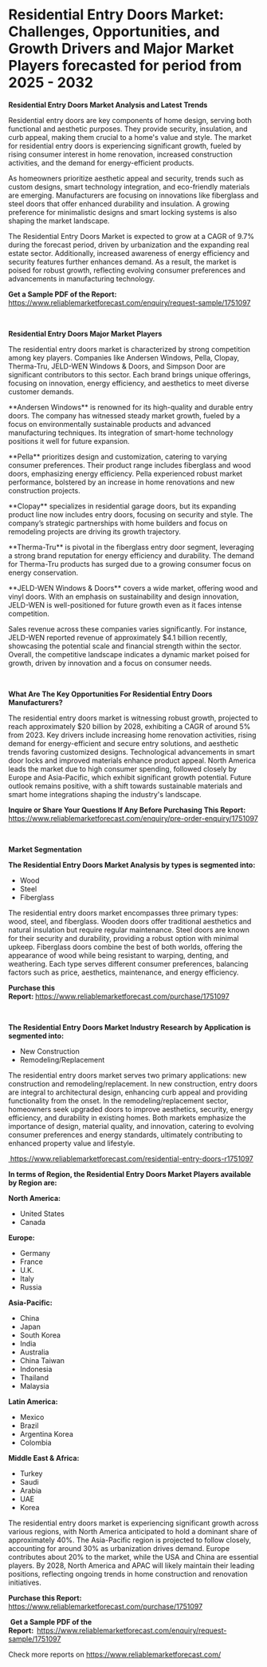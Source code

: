 <p><h1>Residential Entry Doors Market: Challenges, Opportunities, and Growth Drivers and Major Market Players forecasted for period from 2025 - 2032</h1></p><p><strong>Residential Entry Doors Market Analysis and Latest Trends</strong></p>
<p><p>Residential entry doors are key components of home design, serving both functional and aesthetic purposes. They provide security, insulation, and curb appeal, making them crucial to a home's value and style. The market for residential entry doors is experiencing significant growth, fueled by rising consumer interest in home renovation, increased construction activities, and the demand for energy-efficient products.</p><p>As homeowners prioritize aesthetic appeal and security, trends such as custom designs, smart technology integration, and eco-friendly materials are emerging. Manufacturers are focusing on innovations like fiberglass and steel doors that offer enhanced durability and insulation. A growing preference for minimalistic designs and smart locking systems is also shaping the market landscape.</p><p>The Residential Entry Doors Market is expected to grow at a CAGR of 9.7% during the forecast period, driven by urbanization and the expanding real estate sector. Additionally, increased awareness of energy efficiency and security features further enhances demand. As a result, the market is poised for robust growth, reflecting evolving consumer preferences and advancements in manufacturing technology.</p></p>
<p><strong>Get a Sample PDF of the Report:&nbsp;</strong> <a href="https://www.reliablemarketforecast.com/enquiry/request-sample/1751097?utm_campaign=2294&utm_medium=2&utm_source=Github&utm_content=ia&utm_term=04042025&utm_id=residential-entry-doors">https://www.reliablemarketforecast.com/enquiry/request-sample/1751097</a></p>
<p>&nbsp;</p>
<p><strong>Residential Entry Doors Major Market Players</strong></p>
<p><p>The residential entry doors market is characterized by strong competition among key players. Companies like Andersen Windows, Pella, Clopay, Therma-Tru, JELD-WEN Windows & Doors, and Simpson Door are significant contributors to this sector. Each brand brings unique offerings, focusing on innovation, energy efficiency, and aesthetics to meet diverse customer demands.</p><p>**Andersen Windows** is renowned for its high-quality and durable entry doors. The company has witnessed steady market growth, fueled by a focus on environmentally sustainable products and advanced manufacturing techniques. Its integration of smart-home technology positions it well for future expansion.</p><p>**Pella** prioritizes design and customization, catering to varying consumer preferences. Their product range includes fiberglass and wood doors, emphasizing energy efficiency. Pella experienced robust market performance, bolstered by an increase in home renovations and new construction projects.</p><p>**Clopay** specializes in residential garage doors, but its expanding product line now includes entry doors, focusing on security and style. The company’s strategic partnerships with home builders and focus on remodeling projects are driving its growth trajectory.</p><p>**Therma-Tru** is pivotal in the fiberglass entry door segment, leveraging a strong brand reputation for energy efficiency and durability. The demand for Therma-Tru products has surged due to a growing consumer focus on energy conservation.</p><p>**JELD-WEN Windows & Doors** covers a wide market, offering wood and vinyl doors. With an emphasis on sustainability and design innovation, JELD-WEN is well-positioned for future growth even as it faces intense competition.</p><p>Sales revenue across these companies varies significantly. For instance, JELD-WEN reported revenue of approximately $4.1 billion recently, showcasing the potential scale and financial strength within the sector. Overall, the competitive landscape indicates a dynamic market poised for growth, driven by innovation and a focus on consumer needs.</p></p>
<p>&nbsp;</p>
<p><strong>What Are The Key Opportunities For Residential Entry Doors Manufacturers?</strong></p>
<p><p>The residential entry doors market is witnessing robust growth, projected to reach approximately $20 billion by 2028, exhibiting a CAGR of around 5% from 2023. Key drivers include increasing home renovation activities, rising demand for energy-efficient and secure entry solutions, and aesthetic trends favoring customized designs. Technological advancements in smart door locks and improved materials enhance product appeal. North America leads the market due to high consumer spending, followed closely by Europe and Asia-Pacific, which exhibit significant growth potential. Future outlook remains positive, with a shift towards sustainable materials and smart home integrations shaping the industry's landscape.</p></p>
<p><strong>Inquire or Share Your Questions If Any Before Purchasing This Report:</strong> <a href="https://www.reliablemarketforecast.com/enquiry/pre-order-enquiry/1751097?utm_campaign=2294&utm_medium=2&utm_source=Github&utm_content=ia&utm_term=04042025&utm_id=residential-entry-doors">https://www.reliablemarketforecast.com/enquiry/pre-order-enquiry/1751097</a></p>
<p>&nbsp;</p>
<p><strong>Market Segmentation</strong></p>
<p><strong>The Residential Entry Doors Market Analysis by types is segmented into:</strong></p>
<p><ul><li>Wood</li><li>Steel</li><li>Fiberglass</li></ul></p>
<p><p>The residential entry doors market encompasses three primary types: wood, steel, and fiberglass. Wooden doors offer traditional aesthetics and natural insulation but require regular maintenance. Steel doors are known for their security and durability, providing a robust option with minimal upkeep. Fiberglass doors combine the best of both worlds, offering the appearance of wood while being resistant to warping, denting, and weathering. Each type serves different consumer preferences, balancing factors such as price, aesthetics, maintenance, and energy efficiency.</p></p>
<p><strong>Purchase this Report:&nbsp;</strong><a href="https://www.reliablemarketforecast.com/purchase/1751097?utm_campaign=2294&utm_medium=2&utm_source=Github&utm_content=ia&utm_term=04042025&utm_id=residential-entry-doors">https://www.reliablemarketforecast.com/purchase/1751097</a></p>
<p>&nbsp;</p>
<p><strong>The Residential Entry Doors Market Industry Research by Application is segmented into:</strong></p>
<p><ul><li>New Construction</li><li>Remodeling/Replacement</li></ul></p>
<p><p>The residential entry doors market serves two primary applications: new construction and remodeling/replacement. In new construction, entry doors are integral to architectural design, enhancing curb appeal and providing functionality from the onset. In the remodeling/replacement sector, homeowners seek upgraded doors to improve aesthetics, security, energy efficiency, and durability in existing homes. Both markets emphasize the importance of design, material quality, and innovation, catering to evolving consumer preferences and energy standards, ultimately contributing to enhanced property value and lifestyle.</p></p>
<p><a href="https://www.reliablemarketforecast.com/residential-entry-doors-r1751097?utm_campaign=2294&utm_medium=2&utm_source=Github&utm_content=ia&utm_term=04042025&utm_id=residential-entry-doors">&nbsp;https://www.reliablemarketforecast.com/residential-entry-doors-r1751097</a></p>
<p><strong>In terms of Region, the Residential Entry Doors Market Players available by Region are:</strong></p>
<p>
    <p> <strong> North America: </strong>
        <ul>
            <li>United States</li>
            <li>Canada</li>
        </ul>
        </p> 
    <p> <strong> Europe: </strong>
        <ul>
            <li>Germany</li>
            <li>France</li>
            <li>U.K.</li>
            <li>Italy</li>
            <li>Russia</li>
        </ul>
        </p> 
    <p> <strong> Asia-Pacific: </strong>
        <ul>
            <li>China</li>
            <li>Japan</li>
            <li>South Korea</li>
            <li>India</li>
            <li>Australia</li>
            <li>China Taiwan</li>
            <li>Indonesia</li>
            <li>Thailand</li>
            <li>Malaysia</li>
        </ul>
        </p> 
    <p> <strong> Latin America: </strong>
        <ul>
            <li>Mexico</li>
            <li>Brazil</li>
            <li>Argentina Korea</li>
            <li>Colombia</li>
        </ul>
        </p> 
    <p> <strong> Middle East & Africa: </strong>
        <ul>
            <li>Turkey</li>
            <li>Saudi</li>
            <li>Arabia</li>
            <li>UAE</li>
            <li>Korea</li>
        </ul>
    </p>
    </p>
<p><p>The residential entry doors market is experiencing significant growth across various regions, with North America anticipated to hold a dominant share of approximately 40%. The Asia-Pacific region is projected to follow closely, accounting for around 30% as urbanization drives demand. Europe contributes about 20% to the market, while the USA and China are essential players. By 2028, North America and APAC will likely maintain their leading positions, reflecting ongoing trends in home construction and renovation initiatives.</p></p>
<p><strong>Purchase this Report: </strong><a href="https://www.reliablemarketforecast.com/purchase/1751097?utm_campaign=2294&utm_medium=2&utm_source=Github&utm_content=ia&utm_term=04042025&utm_id=residential-entry-doors">https://www.reliablemarketforecast.com/purchase/1751097</a></p>
<p>&nbsp;<strong>Get a Sample PDF of the Report:&nbsp;&nbsp;</strong><a href="https://www.reliablemarketforecast.com/enquiry/request-sample/1751097?utm_campaign=2294&utm_medium=2&utm_source=Github&utm_content=ia&utm_term=04042025&utm_id=residential-entry-doors">https://www.reliablemarketforecast.com/enquiry/request-sample/1751097</a></p>
<p><strong></strong></p>
<p>Check more reports on <a href="https://www.reliablemarketforecast.com/?utm_campaign=2294&utm_medium=2&utm_source=Github&utm_content=ia&utm_term=04042025&utm_id=residential-entry-doors">https://www.reliablemarketforecast.com/</a></p>